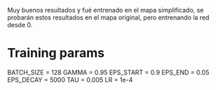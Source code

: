Muy buenos resultados y fué entrenado en el mapa simplificado, se probarán estos resultados en el mapa original, pero 
entrenando la red desde 0.

# Training params
BATCH_SIZE = 128
GAMMA = 0.95 
EPS_START = 0.9
EPS_END = 0.05
EPS_DECAY = 5000
TAU = 0.005
LR = 1e-4